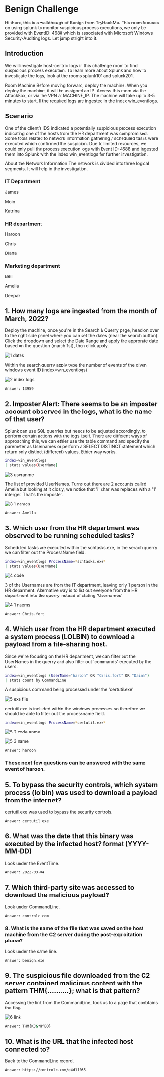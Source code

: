 # Benign Challenge 
Hi there, this is a walkthough of Benign from TryHackMe. This room focuses on using splunk to monitor suspicious process executions, we only be provided with EventID: 4688 which is associated with Microsoft Windows Security-Auditing logs. Let jump stright into it.

## Introduction 
We will investigate host-centric logs in this challenge room to find suspicious process execution. To learn more about Splunk and how to investigate the logs, look at the rooms splunk101 and splunk201.

Room Machine
Before moving forward, deploy the machine. When you deploy the machine, it will be assigned an IP. Access this room via the AttackBox, or via the VPN at MACHINE_IP. The machine will take up to 3-5 minutes to start. ll the required logs are ingested in the index win_eventlogs.

## Scenario 
One of the client’s IDS indicated a potentially suspicious process execution indicating one of the hosts from the HR department was compromised. Some tools related to network information gathering / scheduled tasks were executed which confirmed the suspicion. Due to limited resources, we could only pull the process execution logs with Event ID: 4688 and ingested them into Splunk with the index win_eventlogs for further investigation.

About the Network Information
The network is divided into three logical segments. It will help in the investigation.

### IT Department

James

Moin

Katrina

### HR department

Haroon

Chris

Diana

### Marketing department

Bell

Amelia

Deepak

## 1. How many logs are ingested from the month of March, 2022?
Deploy the machine, once you're in the Search & Querry page, head on over to the right side panel where you can set the dates (near the search button). 
Click the dropdown and select the Date Range and apply the approrate date based on the question (march 1st), then click apply.    

![1 dates](https://github.com/Nath28m/CTF-writeups-tryhackme/assets/115990830/085aea5e-cbe8-444d-a8cb-871f5ee52596)

Within the search querry apply type the number of events of the given windows event ID (index=win_eventlogs)

![2 index logs](https://github.com/Nath28m/CTF-writeups-tryhackme/assets/115990830/c454a334-ef41-476d-8da1-8e28d54d43ac)

```bash 
Answer: 13959
```

## 2. Imposter Alert: There seems to be an imposter account observed in the logs, what is the name of that user?

Splunk can use SQL querries but needs to be adjusted accordingly, to perform certain actions with the logs itself. There are different ways of approaching this, we can ethier use the table command and specify the paremeter as Usernames or perform a SELECT DISTINCT statement which return only distinct (different) values. Ethier way works. 
```bash
index=win_eventlogs
| stats values(UserName)
```
![3 useranme](https://github.com/Nath28m/CTF-writeups-tryhackme/assets/115990830/8325c517-44e1-4d36-8451-a5ae97903122)


The list of provided UserNames. Turns out there are 2 accounts called Amelia but looking at it closly, we notice that 'i' char was replaces with a '1' interger. That's the imposter.

![3 1 names](https://github.com/Nath28m/CTF-writeups-tryhackme/assets/115990830/810fb3e9-0290-4d0e-bf5f-03a94c24cd9c)

```bash
Answer: Amel1a
```

## 3. Which user from the HR department was observed to be running scheduled tasks?

Scheduled tasks are executed within the schtasks.exe, in the serach querry we can filter out the ProcessName field.

```bash
index=win_eventlogs ProcessName=*schtasks.exe*
| stats values(UserName)
```
![4 code](https://github.com/Nath28m/CTF-writeups-tryhackme/assets/115990830/e803192d-5e6a-41b2-8802-3b7288567663)

3 of the Usernames are from the IT department, leaving only 1 person in the HR deparment. Alternative way is to list out everyone from the HR department into the querry instead of stating 'Usernames' 

![4 1 naems](https://github.com/Nath28m/CTF-writeups-tryhackme/assets/115990830/dc2aac8b-93dc-4107-b3e9-e3c7b6003de0)

```bash
Answer: Chris.fort
```

## 4. Which user from the HR department executed a system process (LOLBIN) to download a payload from a file-sharing host.

Since we're focusing on the HR department, we can filter out the UserNames in the querry and also filter out 'commands' executed by the users.

```bash 
index=win_eventlogs (UserName="haroon" OR "Chris.fort" OR "Daina")
| stats count by CommandLine
```

A suspicious command being processed under the 'certutil.exe' 

![5 exe file](https://github.com/Nath28m/CTF-writeups-tryhackme/assets/115990830/1fed407d-0aca-4901-9a3a-8ec8d8907fcb)

certutil.exe is included within the windows processes so therefore we should be able to filter out the processname field.

```bash
index=win_eventlogs ProcessName=*certutil.exe*
```

![5 2 code anme](https://github.com/Nath28m/CTF-writeups-tryhackme/assets/115990830/bc16768a-6b07-4453-8dcd-54a7944fd697)



![5 3 name](https://github.com/Nath28m/CTF-writeups-tryhackme/assets/115990830/d0106a01-4ebe-46bf-891d-e44784e0f8d8)

```bash 
Answer: haroon
```

### These next few questions can be answered with the same event of haroon.  

## 5. To bypass the security controls, which system process (lolbin) was used to download a payload from the internet?

certutil.exe was used to bypass the security controls.

```bash
Answer: certutil.exe
```
## 6. What was the date that this binary was executed by the infected host? format (YYYY-MM-DD)

Look under the EventTime. 

```bash
Answer: 2022-03-04
```

## 7. Which third-party site was accessed to download the malicious payload?

Look under CommandLine.

```bash
Answer: controlc.com
```

### 8. What is the name of the file that was saved on the host machine from the C2 server during the post-exploitation phase?

Look under the same line. 

```bash
Answer: benign.exe
```

## 9. The suspicious file downloaded from the C2 server contained malicious content with the pattern THM{..........}; what is that pattern?

Accessing the link from the CommandLine, took us to a page that conbtains the flag.

![6 link](https://github.com/Nath28m/CTF-writeups-tryhackme/assets/115990830/a889b23c-3673-4f19-9e23-3c39c5a6b97a)

```bash
Answer: THM{KJ&*H^B0}
```

## 10. What is the URL that the infected host connected to?

Back to the CommandLine record.

```bash
Answer: https://controlc.com/e4d11035
```


